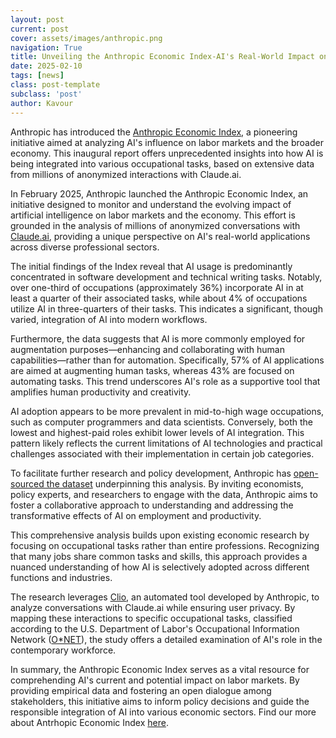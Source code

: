 ```yaml
---
layout: post
current: post
cover: assets/images/anthropic.png
navigation: True
title: Unveiling the Anthropic Economic Index-AI's Real-World Impact on Labor Markets
date: 2025-02-10
tags: [news]
class: post-template
subclass: 'post'
author: Kavour
---
```


<p>Anthropic has introduced the <a href='https://www.anthropic.com/economic-index'>Anthropic Economic Index</a>, a pioneering initiative aimed at analyzing AI's influence on labor markets and the broader economy. This inaugural report offers unprecedented insights into how AI is being integrated into various occupational tasks, based on extensive data from millions of anonymized interactions with Claude.ai.</p>

<p>In February 2025, Anthropic launched the Anthropic Economic Index, an initiative designed to monitor and understand the evolving impact of artificial intelligence on labor markets and the economy. This effort is grounded in the analysis of millions of anonymized conversations with <a href='http://claude.ai/'>Claude.ai</a>, providing a unique perspective on AI's real-world applications across diverse professional sectors.</p> 

<p>The initial findings of the Index reveal that AI usage is predominantly concentrated in software development and technical writing tasks. Notably, over one-third of occupations (approximately 36%) incorporate AI in at least a quarter of their associated tasks, while about 4% of occupations utilize AI in three-quarters of their tasks. This indicates a significant, though varied, integration of AI into modern workflows.</p> 

<p>Furthermore, the data suggests that AI is more commonly employed for augmentation purposes—enhancing and collaborating with human capabilities—rather than for automation. Specifically, 57% of AI applications are aimed at augmenting human tasks, whereas 43% are focused on automating tasks. This trend underscores AI's role as a supportive tool that amplifies human productivity and creativity.</p> 

<p>AI adoption appears to be more prevalent in mid-to-high wage occupations, such as computer programmers and data scientists. Conversely, both the lowest and highest-paid roles exhibit lower levels of AI integration. This pattern likely reflects the current limitations of AI technologies and practical challenges associated with their implementation in certain job categories.</p> 

<p>To facilitate further research and policy development, Anthropic has <a href='https://huggingface.co/datasets/Anthropic/EconomicIndex/'>open-sourced the dataset</a> underpinning this analysis. By inviting economists, policy experts, and researchers to engage with the data, Anthropic aims to foster a collaborative approach to understanding and addressing the transformative effects of AI on employment and productivity.</p> 

<p>This comprehensive analysis builds upon existing economic research by focusing on occupational tasks rather than entire professions. Recognizing that many jobs share common tasks and skills, this approach provides a nuanced understanding of how AI is selectively adopted across different functions and industries.</p> 

<p>The research leverages <a href='https://www.anthropic.com/research/clio'>Clio</a>, an automated tool developed by Anthropic, to analyze conversations with Claude.ai while ensuring user privacy. By mapping these interactions to specific occupational tasks, classified according to the U.S. Department of Labor's Occupational Information Network (<a href='https://www.onetonline.org/'>O*NET</a>), the study offers a detailed examination of AI's role in the contemporary workforce.</p> 

<p>In summary, the Anthropic Economic Index serves as a vital resource for comprehending AI's current and potential impact on labor markets. By providing empirical data and fostering an open dialogue among stakeholders, this initiative aims to inform policy decisions and guide the responsible integration of AI into various economic sectors. Find our more about Antrhopic Economic Index <a href='https://www.onetonline.org/'>here</a>.</p>
